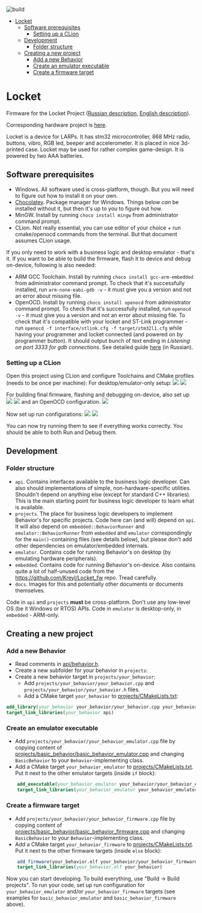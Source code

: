 ![build](https://github.com/aeremin/locket_api/workflows/build/badge.svg)

- [Locket](#locket)
  * [Software prerequisites](#software-prerequisites)
    + [Setting up a CLion](#setting-up-a-clion)
  * [Development](#development)
    + [Folder structure](#folder-structure)
  * [Creating a new project](#creating-a-new-project)
    + [Add a new Behavior](#add-a-new-behavior)
    + [Create an emulator executable](#create-an-emulator-executable)
    + [Create a firmware target](#create-a-firmware-target)

# Locket 
Firmware for the Locket Project ([Russian description](https://ostranna.ru/gamedesign/locket), [English description](https://ostranna.ru/?lang=en)).

Corresponding hardware project is [here](https://github.com/Kreyl/Locket_hw/).

Locket is a device for LARPs. It has stm32 microcontroller, 868 MHz radio, buttons, vibro, RGB led, beeper and accelerometer. It is placed in nice 3d-printed case. Locket may be used for rather complex game-design. It is powered by two AAA batteries. 


## Software prerequisites

* Windows. All software used is cross-platform, though. But you will need to figure out how to install it on your own. 
* [Chocolatey](https://chocolatey.org/). Package manager for Windows. Things below *can* be installed without it,
  but then it's up to you to figure out how.
* MinGW. Install by running `choco install mingw` from administrator command prompt.
* CLion. Not really essential, you can use editor of your choice + run cmake/openocd commands from the terminal. But
  that document assumes CLion usage. 

If you only need to work with a business logic and desktop emulator - that's it. If you want to be able to build the
firmware, flash it to device and debug on-device, following is also needed:
* ARM GCC Toolchain. Install by running `choco install gcc-arm-embedded` from administrator command prompt.
  To check that it's successfully installed, run `arm-none-eabi-gdb -v` - it must give you a version and not an error
  about missing file.
* OpenOCD. Install by running `choco install openocd` from administrator command prompt.
  To check that it's successfully installed, run `openocd -v` - it must give you a version and not an error
  about missing file. To check that it's compatible with your locket and ST-Link programmer - run
  `openocd -f interface/stlink.cfg -f target/stm32l1.cfg` while having your programmer and locket connected
  (and powered on by programmer button). It should output bunch of text ending in 
  *Listening on port 3333 for gdb connections*. See detailed guide [here](https://alicelarp.atlassian.net/wiki/spaces/HW/pages/790528004/OpenOCD)
  (in Russian).
  
### Setting up a CLion

Open this project using CLion and configure Toolchains and CMake profiles (needs to be once per machine):
For desktop/emulator-only setup:
![](docs/mingw_desktop_toolchain.png)
![](docs/clion_desktop_cmake.png)

For building final firmware, flashing and debugging on-device, also set up
![](docs/mingw_arm_toolchain.png)
![](docs/clion_arm_cmake.png)
and an OpenOCD configuration.
![](docs/clion_openocd.png)

Now set up run configurations: 
![](docs/clion_run_emulator.png)
![](docs/clion_run_device.png)

You can now try running them to see if everything works correctly. You should be able to both Run and Debug them.

## Development

### Folder structure

* `api`. Contains interfaces available to the business logic developer. Can also should implementations of simple,
  non-hardware-specific utilities. Shouldn't depend on anything else (except for standard C++ libraries). This is the
  main starting point for business logic developer to learn what is available.
* `projects`. The place for business logic developers to implement Behavior's for specific projects. Code here can
  (and will) depend on `api`. It will also depend on `embedded::BehaviorRunner` and `emulator::BehaviorRunner`
  from `embedded` and `emulator` correspondingly for the `main()`-containing files (see details below), 
  but please don't add other dependencies on emulator/embedded internals. 
* `emulator`. Contains code for running Behavior's on desktop (by emulating hardware peripherals).
* `embedded`. Contains code for running Behavior's on-device. Also contains quite a lot of half-unused code from the
  https://github.com/Kreyl/Locket_fw repo. Tread carefully.
* `docs`. Images for this and potentially other documents or documents themselves.

Code in `api` and `projects` **must** be cross-platform. Don't use any low-level OS (be it Windows or RTOS) APIs.
Code in `emulator` is desktop-only, in `embedded` - ARM-only.

## Creating a new project

### Add a new Behavior

* Read comments in [api/behavior.h](api/behavior.h).
* Create a new subfolder for your behavior in `projects`:
* Create a new behavior target in `projects/your_behavior`:
  * Add `projects/your_behavior/your_behavior.cpp` and `projects/your_behavior/your_behavior.h` files.
  * Add a CMake target `your_behavior` to [projects/CMakeLists.txt](projects/CMakeLists.txt):
```cmake
add_library(your_behavior your_behavior/your_behavior.cpp your_behavior/your_behavior.h)
target_link_libraries(your_behavior api)
``` 

### Create an emulator executable
  * Add `projects/your_behavior/your_behavior_emulator.cpp` file by copying content of 
  [projects/basic_behavior/basic_behavior_emulator.cpp](projects/basic_behavior/basic_behavior_emulator.cpp) and changing
  `BasicBehavior` to your `Behavior`-implementing class.
  * Add a CMake target `your_behavior_emulator` to [projects/CMakeLists.txt](projects/CMakeLists.txt).
  Put it next to the other emulator targets (inside `if` block):
```cmake
    add_executable(your_behavior_emulator your_behavior/your_behavior_emulator.cpp)
    target_link_libraries(your_behavior_emulator your_behavior_emulator emulator)
``` 

### Create a firmware target
  * Add `projects/your_behavior/your_behavior_firmware.cpp` file by copying content of 
  [projects/basic_behavior/basic_behavior_firmware.cpp](projects/basic_behavior/basic_behavior_firmware.cpp) and changing
  `BasicBehavior` to your `Behavior`-implementing class.
  * Add a CMake target `your_behavior_firmware` to [projects/CMakeLists.txt](projects/CMakeLists.txt).
  Put it next to the other firmware targets (inside `else` block):
```cmake
    add_firmware(your_behavior.elf your_behavior/your_behavior_firmware.cpp)
    target_link_libraries(your_behavior.elf your_behavior)
``` 

Now you can start developing. To build everything, use "Build -> Build projects". To run your code,
set up run configuration for `your_behavior_emulator` and/or `your_behavior_firmware` targets (see examples for 
`basic_behavior_emulator` and `basic_behavior_firmware` above).